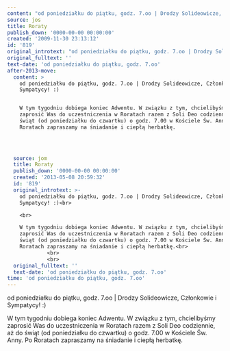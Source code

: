 ```yaml
---
content: "od poniedziałku do piątku, godz. 7.oo | Drodzy Solideowicze, Członkowie i Sympatycy! :)\n\nW tym tygodniu dobiega koniec Adwentu. W związku z tym, chcielibyśmy zaprosić Was do uczestniczenia w Roratach razem z Soli Deo codziennie, aż do świąt (od poniedziałku do czwartku) o godz. 7.00 w Kościele Św. Anny. Po Roratach zapraszamy na śniadanie i ciepłą herbatkę.\n\n         \n\n         \n\n\n<!--CONTENT FROM OLD SERVER (jos before 2013): od poniedziałku do piątku, godz. 7.oo | Drodzy Solideowicze, Członkowie i Sympatycy! :)\n\r\n\n\r\nW tym tygodniu dobiega koniec Adwentu. W związku z tym, chcielibyśmy zaprosić Was do uczestniczenia w Roratach razem z Soli Deo codziennie, aż do świąt (od poniedziałku do czwartku) o godz. 7.00 w Kościele Św. Anny. Po Roratach zapraszamy na śniadanie i ciepłą herbatkę.\n\r\n         \n\r\n         \n\r\n         \n-->"
source: jos
title: Roraty
publish_down: '0000-00-00 00:00:00'
created: '2009-11-30 23:13:12'
id: '819'
original_introtext: "od poniedziałku do piątku, godz. 7.oo | Drodzy Solideowicze, Członkowie i Sympatycy! :)<br>\r\n<br>\r\nW tym tygodniu dobiega koniec Adwentu. W związku z tym, chcielibyśmy zaprosić Was do uczestniczenia w Roratach razem z Soli Deo codziennie, aż do świąt (od poniedziałku do czwartku) o godz. 7.00 w Kościele Św. Anny. Po Roratach zapraszamy na śniadanie i ciepłą herbatkę.<br>\r\n         <br>\r\n         <br>\r\n         "
original_fulltext: ''
text-date: 'od poniedziałku do piątku, godz. 7.oo'
after-2013-move:
  content: >
    od poniedziałku do piątku, godz. 7.oo | Drodzy Solideowicze, Członkowie i
    Sympatycy! :)


    W tym tygodniu dobiega koniec Adwentu. W związku z tym, chcielibyśmy
    zaprosić Was do uczestniczenia w Roratach razem z Soli Deo codziennie, aż do
    świąt (od poniedziałku do czwartku) o godz. 7.00 w Kościele Św. Anny. Po
    Roratach zapraszamy na śniadanie i ciepłą herbatkę.

             

             
  source: jom
  title: Roraty
  publish_down: '0000-00-00 00:00:00'
  created: '2013-05-08 20:59:32'
  id: '819'
  original_introtext: >-
    od poniedziałku do piątku, godz. 7.oo | Drodzy Solideowicze, Członkowie i
    Sympatycy! :)<br>

    <br>

    W tym tygodniu dobiega koniec Adwentu. W związku z tym, chcielibyśmy
    zaprosić Was do uczestniczenia w Roratach razem z Soli Deo codziennie, aż do
    świąt (od poniedziałku do czwartku) o godz. 7.00 w Kościele Św. Anny. Po
    Roratach zapraszamy na śniadanie i ciepłą herbatkę.<br>
             <br>
             <br>
  original_fulltext: ''
  text-date: 'od poniedziałku do piątku, godz. 7.oo'
time: 'od poniedziałku do piątku, godz. 7.oo'
---
```

od poniedziałku do piątku, godz. 7.oo | Drodzy Solideowicze, Członkowie i Sympatycy! :)

W tym tygodniu dobiega koniec Adwentu. W związku z tym, chcielibyśmy zaprosić Was do uczestniczenia w Roratach razem z Soli Deo codziennie, aż do świąt (od poniedziałku do czwartku) o godz. 7.00 w Kościele Św. Anny. Po Roratach zapraszamy na śniadanie i ciepłą herbatkę.

         

         


<!--CONTENT FROM OLD SERVER (jos before 2013): od poniedziałku do piątku, godz. 7.oo | Drodzy Solideowicze, Członkowie i Sympatycy! :)



W tym tygodniu dobiega koniec Adwentu. W związku z tym, chcielibyśmy zaprosić Was do uczestniczenia w Roratach razem z Soli Deo codziennie, aż do świąt (od poniedziałku do czwartku) o godz. 7.00 w Kościele Św. Anny. Po Roratach zapraszamy na śniadanie i ciepłą herbatkę.

         

         

         
-->

<!--{{json:{"created_date":"2009-11-30 23:13:12","publish_down":"0000-00-00 00:00:00","id":"819"}}}-->